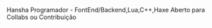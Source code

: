 Hansha
Programador - FontEnd/Backend,Lua,C++,Haxe
Aberto para Collabs ou Contribuição

<!---
SoraNo-Hansha/SoraNo-Hansha is a ✨ special ✨ repository because its `README.md` (this file) appears on your GitHub profile.
You can click the Preview link to take a look at your changes.
--->
